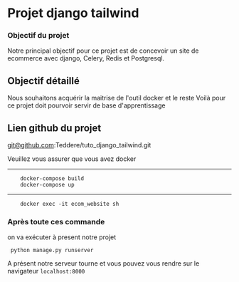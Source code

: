 # Projet django tailwind
### Objectif du projet
Notre principal objectif pour ce projet est de concevoir un site
de ecommerce avec django, Celery, Redis et Postgresql.

## Objectif détaillé

Nous souhaitons acquérir la maitrise de l'outil docker et le reste
Voilà pour ce projet doit pourvoir servir de base d'apprentissage

## Lien github du projet
git@github.com:Teddere/tuto_django_tailwind.git

Veuillez vous assurer que vous avez docker
***
``` # Etape 1
    docker-compose build
    docker-compose up
```
***
```
    docker exec -it ecom_website sh
```
### Après toute ces commande
on va exécuter à present notre projet
```
 python manage.py runserver
```
A présent notre serveur tourne et vous pouvez vous rendre sur le navigateur
``
localhost:8000
``



